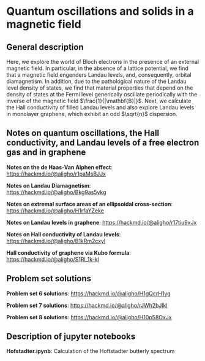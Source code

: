 # Quantum oscillations and solids in a magnetic field

## General description 
Here, we explore the world of Bloch electrons in the presence of an external magnetic field. In particular, in the absence of a lattice potential, we find that a magnetic field engenders Landau levels, and, consequently, orbital
diamagnetism. In addition, due to the pathological nature of the Landau level density of states, we find that material properties that depend on the density of states at the Fermi level generically oscillate periodically with the 
inverse of the magnetic field $\frac{1}{|\mathbf{B}|}$. Next, we calculate the Hall conductivity of filled Landau levels and also explore Landau levels in monolayer graphene, which exhibit an odd $\sqrt{n}$ dispersion. 

## Notes on quantum oscillations, the Hall conductivity, and Landau levels of a free electron gas and in graphene

  **Notes on the de Haas-Van Alphen effect**: 
    https://hackmd.io/@aligho/r1paMsBJJx

  **Notes on Landau Diamagnetism**:  
    https://hackmd.io/@aligho/Bkg9as5ykg

  **Notes on extremal surface areas of an ellipsoidal cross-section**:
    https://hackmd.io/@aligho/H1rfaYZeke

  **Notes on Landau levels in graphene**:
    https://hackmd.io/@aligho/r17tiu9xJx

  **Notes on Hall conductivity of Landau levels**:
    https://hackmd.io/@aligho/B1kRm2cxyl

  **Hall conductivity of graphene via Kubo formula**: 
    https://hackmd.io/@aligho/S1Rl_1k-kl

## Problem set solutions 

  **Problem set 6 solutions**: 
    https://hackmd.io/@aligho/H1gQcrH1yg

  **Problem set 7 solutions**: 
    https://hackmd.io/@aligho/rJWh2bJlkl

  **Problem set 8 solutions**: 
    https://hackmd.io/@aligho/H10p58OxJx

## Description of jupyter notebooks 

 **Hofstadter.ipynb**: Calculation of the Hoftstadter butterly spectrum 
